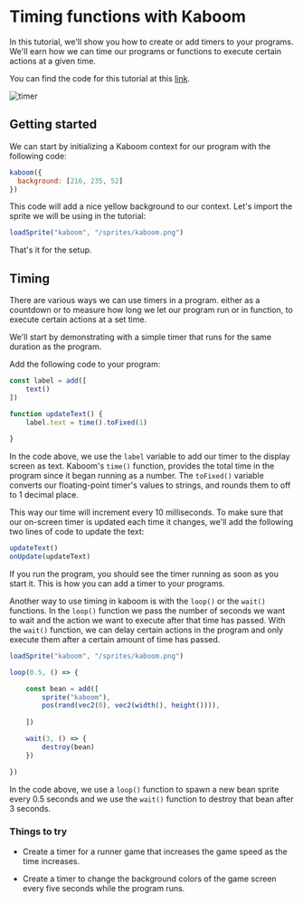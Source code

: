 # Timing functions with Kaboom

In this tutorial, we'll show you how to create or add timers to your programs. We'll earn how we can time our programs or functions to execute certain actions at a given time.

You can find the code for this tutorial at this [link](https://replit.com/@ritza/timer-kaboom).

![timer](timer.png)
## Getting started

We can start by initializing a Kaboom context for our program with the following code:

```javascript
kaboom({
  background: [216, 235, 52]
})
```

This code will add a nice yellow background to our context. 
Let's import the sprite we will be using in the tutorial:

```javascript
loadSprite("kaboom", "/sprites/kaboom.png")

```
That's it for the setup.

## Timing

There are various ways we can use timers in a program. either as a countdown or to measure how long we let our program run or in function, to execute certain actions at a set time.

We'll start by demonstrating with a simple timer that runs for the same duration as the program.

Add the following code to your program:

```javascript
const label = add([
	text()
])

function updateText() {
	label.text = time().toFixed(1)
	
}
```
In the code above, we use the `label` variable to add our timer to the display screen as text. Kaboom's `time()` function, provides the total time in the program since it began running as a number. The `toFixed()` variable converts our floating-point timer's values to strings, and rounds them to off to 1 decimal place.

This way our time will increment every 10 milliseconds.
To make sure that our on-screen timer is updated each time it changes, we'll add the following  two lines of code to update the text:

```javascript
updateText()
onUpdate(updateText)
```

If you run the program, you should see the timer running as soon as you start it. This is how you can add a timer to your programs.


Another way to use timing in kaboom is with the `loop()` or the `wait()` functions. In the `loop()` function we pass the number of seconds we want to wait and the action we want to execute after that time has passed. With the `wait()` function, we can delay certain actions in the program and only execute them after a certain amount of time has passed.

```javascript
loadSprite("kaboom", "/sprites/kaboom.png")

loop(0.5, () => {

	const bean = add([
		sprite("kaboom"),
		pos(rand(vec2(0), vec2(width(), height()))),
    
	])

	wait(3, () => {
		destroy(bean)
	})

})
```
In the code above, we use a `loop()` function to spawn a new bean sprite every 0.5 seconds and we use the `wait()` function to destroy that bean after 3 seconds.

### Things to try

* Create a timer for a runner game that increases the game speed as the time increases.

* Create a timer to change the background colors of the game screen every five seconds while the program runs.